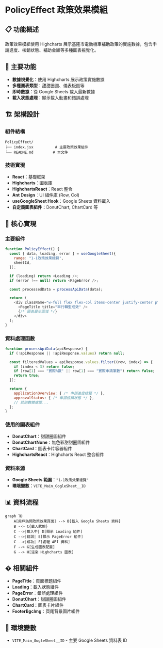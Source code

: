 # PolicyEffect 政策效果模組

## 📋 功能概述
政策效果模組使用 Highcharts 展示基隆市電動機車補助政策的實施數據，包含申請進度、核銷狀態、補助金額等多種圖表視覺化。

## 🎯 主要功能
- **數據視覺化**：使用 Highcharts 展示政策實施數據
- **多種圖表類型**：甜甜圈圖、儀表板圖等
- **即時數據**：從 Google Sheets 載入最新數據
- **載入狀態處理**：顯示載入動畫和錯誤處理

## 🏗️ 架構設計

### 組件結構
```
PolicyEffect/
├── index.jsx          # 主要政策效果組件
└── README.md         # 本文件
```

### 技術實現
- **React**：基礎框架
- **Highcharts**：圖表庫
- **HighchartsReact**：React 整合
- **Ant Design**：UI 組件庫 (Row, Col)
- **useGoogleSheet Hook**：Google Sheets 資料載入
- **自定義圖表組件**：DonutChart, ChartCard 等

## 🔧 核心實現

### 主要組件
```javascript
function PolicyEffect() {
  const { data, loading, error } = useGoogleSheet({
    range: "1-1政策效果總覽",
    sheetId,
  });

  if (loading) return <Loading />;
  if (error !== null) return <PageError />;

  const processedData = processApiData(data);

  return (
    <div className="w-full flex flex-col items-center justify-center pt-[52px]">
      <PageTitle title="車行轉型成效" />
      {/* 圖表展示區域 */}
    </div>
  );
}
```

### 資料處理函數
```javascript
function processApiData(apiResponse) {
  if (!apiResponse || !apiResponse.values) return null;

  const filteredValues = apiResponse.values.filter((row, index) => {
    if (index < 3) return false;
    if (row[1] === "實際%數" || row[1] === "實際申請筆數") return false;
    return true;
  });

  return {
    applicationOverview: { /* 申請進度總覽 */ },
    approvalStatus: { /* 申請核銷狀態 */ },
    // 其他數據處理...
  };
}
```

### 使用的圖表組件
- **DonutChart**：甜甜圈圖組件
- **DonutChartNone**：無色彩甜甜圈圖組件
- **ChartCard**：圖表卡片容器組件
- **HighchartsReact**：Highcharts React 整合組件

### 資料來源
- **Google Sheets 範圍**：`"1-1政策效果總覽"`
- **環境變數**：`VITE_Main_GogleSheet__ID`

## 📊 資料流程

```mermaid
graph TD
    A[用戶訪問政策效果頁面] --> B[載入 Google Sheets 資料]
    B --> C{載入狀態}
    C -->|載入中| D[顯示 Loading 組件]
    C -->|錯誤| E[顯示 PageError 組件]
    C -->|成功| F[處理 API 資料]
    F --> G[生成圖表配置]
    G --> H[渲染 Highcharts 圖表]
```

## � 相關組件
- **PageTitle**：頁面標題組件
- **Loading**：載入狀態組件
- **PageError**：錯誤處理組件
- **DonutChart**：甜甜圈圖組件
- **ChartCard**：圖表卡片組件
- **FooterBgcImg**：頁尾背景圖片組件

## 🔧 環境變數
- `VITE_Main_GogleSheet__ID` - 主要 Google Sheets 資料表 ID
